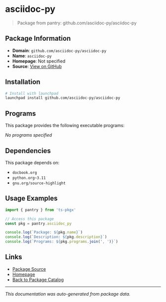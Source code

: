 # asciidoc-py

> Package from pantry: github.com/asciidoc-py/asciidoc-py

## Package Information

- **Domain**: `github.com/asciidoc-py/asciidoc-py`
- **Name**: `asciidoc-py`
- **Homepage**: Not specified
- **Source**: [View on GitHub](https://github.com/pkgxdev/pantry/tree/main/projects/github.com/asciidoc-py/asciidoc-py/package.yml)

## Installation

```bash
# Install with launchpad
launchpad install github.com/asciidoc-py/asciidoc-py
```

## Programs

This package provides the following executable programs:

*No programs specified*

## Dependencies

This package depends on:

- `docbook.org`
- `python.org~3.11`
- `gnu.org/source-highlight`

## Usage Examples

```typescript
import { pantry } from 'ts-pkgx'

// Access this package
const pkg = pantry.asciidoc_py

console.log(`Package: ${pkg.name}`)
console.log(`Description: ${pkg.description}`)
console.log(`Programs: ${pkg.programs.join(', ')}`)
```

## Links

- [Package Source](https://github.com/pkgxdev/pantry/tree/main/projects/github.com/asciidoc-py/asciidoc-py/package.yml)
- [Homepage](#)
- [Back to Package Catalog](../package-catalog.md)

---

*This documentation was auto-generated from package data.*
